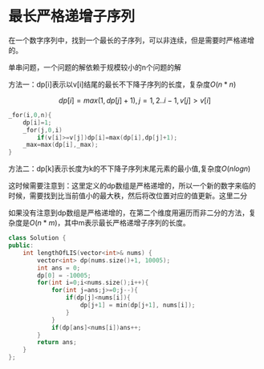 # 最长严格递增子序列

在一个数字序列中，找到一个最长的子序列，可以非连续，但是需要时严格递增的。

单串问题，一个问题的解依赖于规模较小的n个问题的解

方法一：dp[i]表示以v[i]结尾的最长不下降子序列的长度，复杂度$O(n*n)$

$$dp[i]=max(1,dp[j]+1),j=1,2..i-1,v[j]>v[i]$$

```cpp
_for(i,0,n){
    dp[i]=1;
    _for(j,0,i)
        if(v[i]>=v[j])dp[i]=max(dp[i],dp[j]+1);
    _max=max(dp[i],_max);
}
```

方法二：dp[k]表示长度为k的不下降子序列末尾元素的最小值,复杂度$O(nlogn)$

这时候需要注意到：这里定义的dp数组是严格递增的，所以一个新的数字来临的时候，需要找到比当前值小的最大秩，然后将改位置对应的值更新。这里二分



如果没有注意到dp数组是严格递增的，在第二个维度用遍历而非二分的方法，复杂度是$O(n*m)$，其中m表示最长严格递增子序列的长度。


```cpp
class Solution {
public:
    int lengthOfLIS(vector<int>& nums) {
        vector<int> dp(nums.size()+1, 10005);
        int ans = 0;
        dp[0] = -10005;
        for(int i=0;i<nums.size();i++){
            for(int j=ans;j>=0;j--){
                if(dp[j]<nums[i]){
                    dp[j+1] = min(dp[j+1], nums[i]);
                }
            }
            if(dp[ans]<nums[i])ans++;
        }
        return ans;
    }
};
```